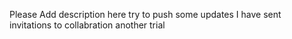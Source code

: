 Please Add description here
try to push some updates 
I have sent invitations to collabration
another trial